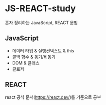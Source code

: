 # JS-REACT-study
혼자 정리하는 JavaScript, REACT 문법

## JavaScript
- 데이터 타입 & 실행컨텍스트 & this
- 콜백 함수 & 동기/비동기
- DOM & 클래스
- 클로저

## REACT
react 공식 문서(https://react.dev/)를 기준으로 공부
